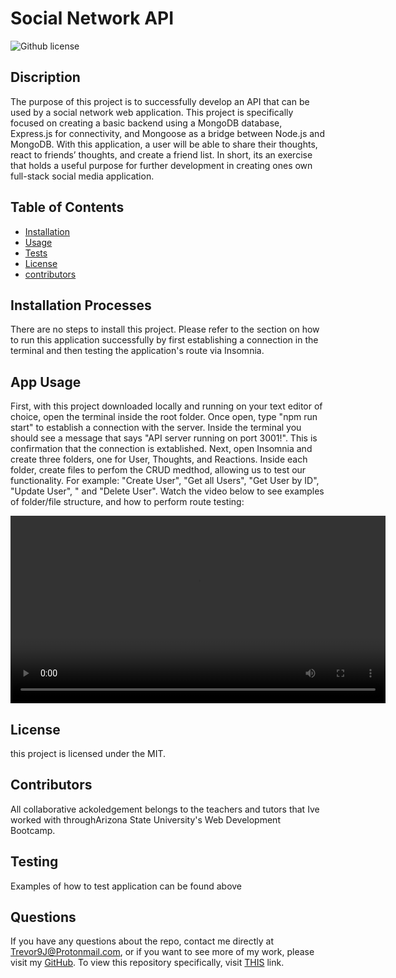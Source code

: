 # Social Network API
 ![Github license](https://img.shields.io/badge/license-MIT-blue.svg)

## Discription
The purpose of this project is to successfully develop an API that can be used by a social network web application. This project is specifically focused on creating a basic backend using a MongoDB database, Express.js for connectivity, and Mongoose as a bridge between Node.js and MongoDB. With this application, a user will be able to share their thoughts, react to friends’ thoughts, and create a friend list. In short, its an exercise that holds a useful purpose for further development in creating ones own full-stack social media application.

## Table of Contents

- [Installation](#installation-processes)
- [Usage](#app-usage)
- [Tests](#testing)
- [License](#license)
- [contributors](#contributors)

## Installation Processes
There are no steps to install this project. Please refer to the section on how to run this application successfully by first establishing a connection in the terminal and then testing the application's route via Insomnia.

## App Usage
First, with this project downloaded locally and running on your text editor of choice, open the terminal inside the root folder. Once open, type "npm run start" to establish a connection with the server. Inside the terminal you should see a message that says "API server running on port 3001!". This is confirmation that the connection is extablished. Next, open Insomnia and create three folders, one for User, Thoughts, and Reactions. Inside each folder, create files to perfom the CRUD medthod, allowing us to test our functionality. For example: "Create User", "Get all Users", "Get User by ID", "Update User", " and "Delete User". Watch the video below to see examples of folder/file structure, and how to perform route testing:

  <video width="600" controls>
        <source src="img-vid/Social-Media-App.mp4" type="video/mp4">
        Your browser does not support the video tag.
  </video>

## License
this project is licensed under the MIT.

## Contributors
All collaborative ackoledgement belongs to the teachers and tutors that Ive worked with throughArizona State University's Web Development Bootcamp.

## Testing
Examples of how to test application can be found above

## Questions
If you have any questions about the repo, contact me directly at Trevor9J@Protonmail.com, or if you want to see more of my work, please visit my [GitHub](https://github.com/trevorsdev). To view this repository specifically, visit [THIS](https://github.com/TrevorsDev/Social-Network) link.
